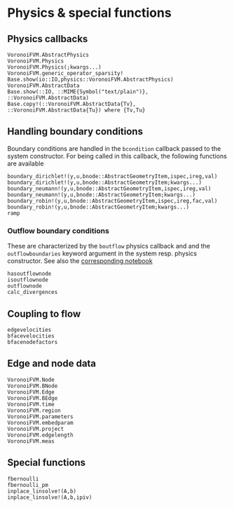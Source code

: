 # Physics & special functions

## Physics callbacks
```@docs
VoronoiFVM.AbstractPhysics
VoronoiFVM.Physics
VoronoiFVM.Physics(;kwargs...)
VoronoiFVM.generic_operator_sparsity!
Base.show(io::IO,physics::VoronoiFVM.AbstractPhysics)
VoronoiFVM.AbstractData
Base.show(::IO, ::MIME{Symbol("text/plain")}, ::VoronoiFVM.AbstractData)
Base.copy!(::VoronoiFVM.AbstractData{Tv}, ::VoronoiFVM.AbstractData{Tu}) where {Tv,Tu}
```
## Handling boundary conditions
Boundary conditions are handled in the  `bcondition` callback passed to the system constructor.
For being called in this callback, the following  functions are available

```@docs
boundary_dirichlet!(y,u,bnode::AbstractGeometryItem,ispec,ireg,val)
boundary_dirichlet!(y,u,bnode::AbstractGeometryItem;kwargs...)
boundary_neumann!(y,u,bnode::AbstractGeometryItem,ispec,ireg,val)
boundary_neumann!(y,u,bnode::AbstractGeometryItem;kwargs...)
boundary_robin!(y,u,bnode::AbstractGeometryItem,ispec,ireg,fac,val)
boundary_robin!(y,u,bnode::AbstractGeometryItem;kwargs...)
ramp
```

### Outflow boundary conditions
These are characterized by the `boutflow` physics callback and 
and the `outflowboundaries` keyword argument in the system
resp. physics constructor. See also the 
[corresponding notebook](https://j-fu.github.io/VoronoiFVM.jl/dev/nbhtml/outflow/)

```@docs
hasoutflownode
isoutflownode
outflownode
calc_divergences
```

## Coupling to flow

```@docs
edgevelocities
bfacevelocities
bfacenodefactors
```

## Edge and node data
```@docs
VoronoiFVM.Node
VoronoiFVM.BNode
VoronoiFVM.Edge
VoronoiFVM.BEdge
VoronoiFVM.time
VoronoiFVM.region
VoronoiFVM.parameters
VoronoiFVM.embedparam
VoronoiFVM.project
VoronoiFVM.edgelength
VoronoiFVM.meas
```

## Special functions
```@docs
fbernoulli
fbernoulli_pm
inplace_linsolve!(A,b)
inplace_linsolve!(A,b,ipiv)
```
